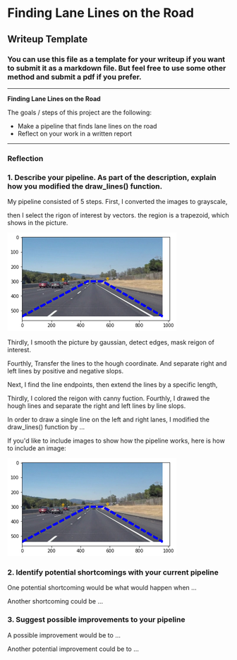 # **Finding Lane Lines on the Road** 

## Writeup Template

### You can use this file as a template for your writeup if you want to submit it as a markdown file. But feel free to use some other method and submit a pdf if you prefer.

---

**Finding Lane Lines on the Road**

The goals / steps of this project are the following:
* Make a pipeline that finds lane lines on the road
* Reflect on your work in a written report


[//]: # (Image References)

[image1]: ./examples/reigon_of_interest.jpg "ReigonofInterest"

---

### Reflection

### 1. Describe your pipeline. As part of the description, explain how you modified the draw_lines() function.

My pipeline consisted of 5 steps. First, I converted the images to grayscale,


then I select the rigon of interest by vectors. the region is a trapezoid, which shows in the picture.


![Screenshot](./examples/reigon_of_interest.jpg)


Thirdly, I smooth the picture by gaussian, detect edges, mask reigon of interest.

Fourthly, Transfer the lines to the hough coordinate. And separate right and left lines by positive and negative slops.

Next, I find the line endpoints, then extend the lines by a specific length,



Thirdly, I colored the reigon with canny fuction. Fourthly, I drawed the hough lines and separate the right and left lines by line slops. 

In order to draw a single line on the left and right lanes, I modified the draw_lines() function by ...

If you'd like to include images to show how the pipeline works, here is how to include an image: 

![alt text][image1]


### 2. Identify potential shortcomings with your current pipeline


One potential shortcoming would be what would happen when ... 

Another shortcoming could be ...


### 3. Suggest possible improvements to your pipeline

A possible improvement would be to ...

Another potential improvement could be to ...
